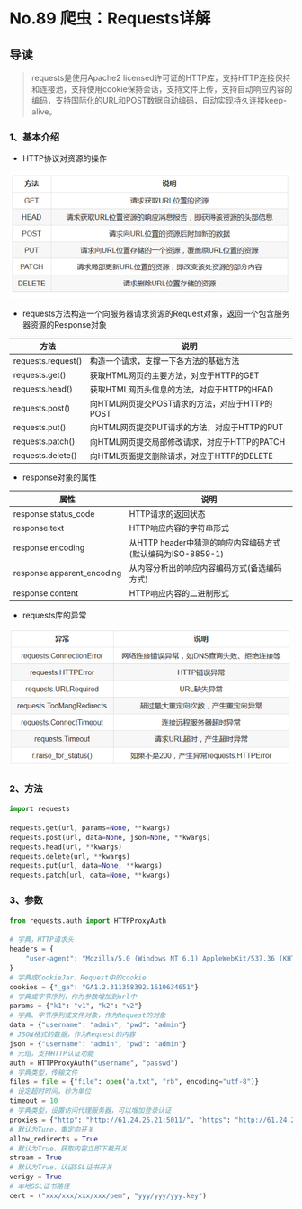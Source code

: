 # No.89 爬虫：Requests详解

## 导读

> requests是使用Apache2 licensed许可证的HTTP库，支持HTTP连接保持和连接池，支持使用cookie保持会话，支持文件上传，支持自动响应内容的编码，支持国际化的URL和POST数据自动编码，自动实现持久连接keep-alive。

### 1、基本介绍

- HTTP协议对资源的操作

![HTTP协议对资源的操作](./../pic/No.89%20HTTP协议对资源的操作.png "HTTP协议对资源的操作")

- requests方法构造一个向服务器请求资源的Request对象，返回一个包含服务器资源的Response对象

|  方法  |  说明  |
|  ---  |  ---  |
|  requests.request()  |  构造一个请求，支撑一下各方法的基础方法  |
|  requests.get()  |  获取HTML网页的主要方法，对应于HTTP的GET  |
|  requests.head()  |  获取HTML网页头信息的方法，对应于HTTP的HEAD  |
|  requests.post()  |  向HTML网页提交POST请求的方法，对应于HTTP的POST  |
|  requests.put()  |  向HTML网页提交PUT请求的方法，对应于HTTP的PUT  |
|  requests.patch()  |  向HTML网页提交局部修改请求，对应于HTTP的PATCH  |
|  requests.delete()  |  向HTML页面提交删除请求，对应于HTTP的DELETE  |

- response对象的属性

|  属性  |  说明  |
|  ---  |  ---  |
|  response.status_code  |  HTTP请求的返回状态  |
|  response.text  |  HTTP响应内容的字符串形式  |
|  response.encoding  |  从HTTP header中猜测的响应内容编码方式(默认编码为ISO-8859-1)  |
|  response.apparent_encoding  |  从内容分析出的响应内容编码方式(备选编码方式)  |
|  response.content  |  HTTP响应内容的二进制形式  |

- requests库的异常

![requests库的异常](./../pic/No.89%20requests库的异常.png "requests库的异常")

### 2、方法

```python
import requests

requests.get(url, params=None, **kwargs)
requests.post(url, data=None, json=None, **kwargs)
requests.head(url, **kwargs)
requests.delete(url, **kwargs)
requests.put(url, data=None, **kwargs)
requests.patch(url, data=None, **kwargs)

```

### 3、参数

```python
from requests.auth import HTTPProxyAuth

# 字典，HTTP请求头
headers = {
    "user-agent": "Mozilla/5.0 (Windows NT 6.1) AppleWebKit/537.36 (KHTML, like Gecko) Chrome/57.0.2987.133 Safari/537.36"
}
# 字典或CookieJar，Request中的cookie
cookies = {"_ga": "GA1.2.311358392.1610634651"}
# 字典或字节序列，作为参数增加到url中
params = {"k1": "v1", "k2": "v2"}
# 字典、字节序列或文件对象，作为Request的对象
data = {"username": "admin", "pwd": "admin"}
# JSON格式的数据，作为Request的内容
json = {"username": "admin", "pwd": "admin"}
# 元组，支持HTTP认证功能
auth = HTTPProxyAuth("username", "passwd")
# 字典类型，传输文件
files = file = {"file": open("a.txt", "rb", encoding="utf-8")}
# 设定超时时间，秒为单位
timeout = 10
# 字典类型，设置访问代理服务器，可以增加登录认证
proxies = {"http": "http://61.24.25.21:5011/", "https": "http://61.24.25.21:5011/"}
# 默认为Ture，重定向开关
allow_redirects = True
# 默认为True，获取内容立即下载开关
stream = True
# 默认为True，认证SSL证书开关
verigy = True
# 本地SSL证书路径
cert = ("xxx/xxx/xxx/xxx/pem", "yyy/yyy/yyy.key")

```
